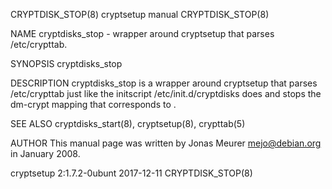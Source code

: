 CRYPTDISK_STOP(8)                                                cryptsetup manual                                               CRYPTDISK_STOP(8)

NAME
       cryptdisks_stop - wrapper around cryptsetup that parses /etc/crypttab.

SYNOPSIS
       cryptdisks_stop <name>

DESCRIPTION
       cryptdisks_stop is a wrapper around cryptsetup that parses /etc/crypttab just like the initscript /etc/init.d/cryptdisks does and stops the
       dm-crypt mapping that corresponds to <name>.

SEE ALSO
       cryptdisks_start(8), cryptsetup(8), crypttab(5)

AUTHOR
       This manual page was written by Jonas Meurer <mejo@debian.org> in January 2008.

cryptsetup 2:1.7.2-0ubunt                                           2017-12-11                                                   CRYPTDISK_STOP(8)
